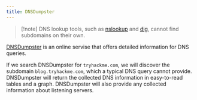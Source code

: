 ```yaml
---
title: DNSDumpster
---
```


> [!note] DNS lookup tools, such as [nslookup](/knowledge/offsec/tools/nslookup.md) and [dig](/knowledge/offsec/tools/dig.md), cannot find subdomains on their own.

[DNSDumpster](https://dnsdumpster.com/) is an online servise that offers detailed information for DNS queries.

If we search DNSDumpster for `tryhackme.com`, we will discover the subdomain `blog.tryhackme.com`, which a typical DNS query cannot provide. DNSDumpster will return the collected DNS information in easy-to-read tables and a graph. DNSDumpster will also provide any collected information about listening servers.
